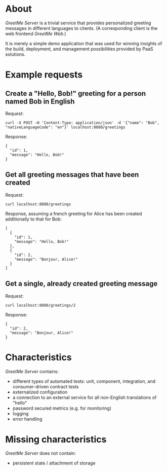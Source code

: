# About

_GreetMe Server_ is a trivial service that provides personalized greeting messages in different languages to clients. (A
corresponding client is the web frontend _GreetMe Web_.)
 
It is merely a simple demo application that was used for winning insights of the build, deployment, and management possibilities
provided by PaaS solutions.

# Example requests

## Create a "Hello, Bob!" greeting for a person named Bob in English
Request:
```
curl -X POST -H 'Content-Type: application/json' -d '{"name": "Bob", "nativeLanguageCode": "en"}' localhost:8080/greetings
```
Response:
```
{
  "id": 1,
  "message": "Hello, Bob!"
}
```

## Get all greeting messages that have been created
Request:
```
curl localhost:8080/greetings
```
Response, assuming a french greeting for Alice has been created additionally to that for Bob:
```
[
  {
    "id": 1,
    "message": "Hello, Bob!"
  },
  {
    "id": 2,
    "message": "Bonjour, Alice!"
  }
]

```

## Get a single, already created greeting message
Request:
```
curl localhost:8080/greetings/2
```
Response:
```
{
  "id": 2,
  "message": "Bonjour, Alice!"
}
```

# Characteristics
_GreetMe Server_ contains:
* different types of automated tests: unit, component, integration, and consumer-driven contract tests
* externalized configuration
* a connection to an external service for all non-English translations of "hello"
* password secured metrics (e.g. for monitoring)
* logging
* error handling

# Missing characteristics
_GreetMe Server_ does not contain:
* persistent state / attachment of storage